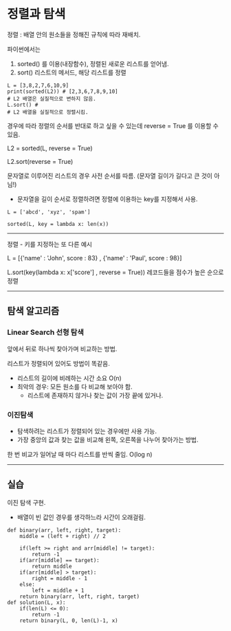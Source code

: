 # 정렬과 탐색

정렬 : 배열 안의 원소들을 정해진 규칙에 따라 재배치.

파이썬에서는

1. sorted() 를 이용(내장함수), 정렬된 새로운 리스트를 얻어냄.
2. sort() 리스트의 메서드, 해당 리스트를 정렬

```
L = [3,8,2,7,6,10,9]
print(sorted(L2)) # [2,3,6,7,8,9,10]
# L2 배열은 실질적으로 변하지 않음.
L.sort() #
# L2 배열을 실질적으로 정렬시킴.
```

경우에 따라 정렬의 순서를 반대로 하고 싶을 수 있는데 reverse = True 를 이용할 수 있음.

L2 = sorted(L, reverse = True)

L2.sort(reverse = True)

문자열로 이루어진 리스트의 경우 사전 순서를 따름. (문자열 길이가 길다고 큰 것이 아님!)

-   문자열을 길이 순서로 정렬하려면 정렬에 이용하는 key를 지정해서 사용.

```
L = ['abcd', 'xyz', 'spam']

sorted(L, key = lambda x: len(x))
```

---

정렬 - 키를 지정하는 또 다른 예시

L = [{'name' : 'John', score : 83} , {'name' : 'Paul', score : 98}]

L.sort(key(lambda x: x['score'] , reverse = True))
레코드들을 점수가 높은 순으로 정렬

---

## 탐색 알고리즘

### Linear Search 선형 탐색

앞에서 뒤로 하나씩 찾아가며 비교하는 방법.

리스트가 정렬되어 있어도 방법이 똑같음.

-   리스트의 길이에 비례하는 시간 소요 O(n)
-   최악의 경우: 모든 원소를 다 비교해 보아야 함.
    -   리스트에 존재하지 않거나 찾는 값이 가장 끝에 있거나.

### 이진탐색

-   탐색하려는 리스트가 정렬되어 있는 경우에만 사용 가능.
-   가장 중앙의 값과 찾는 값을 비교해 왼쪽, 오른쪽을 나누어 찾아가는 방법.

한 번 비교가 일어날 때 마다 리스트를 반씩 줄임.
O(log n)

---

## 실습

이진 탐색 구현.

-   배열이 빈 값인 경우를 생각하느라 시간이 오래걸림.

```
def binary(arr, left, right, target):
    middle = (left + right) // 2

    if(left >= right and arr[middle] != target):
        return -1
    if(arr[middle] == target):
        return middle
    if(arr[middle] > target):
        right = middle - 1
    else:
        left = middle + 1
    return binary(arr, left, right, target)
def solution(L, x):
    if(len(L) <= 0):
        return -1
    return binary(L, 0, len(L)-1, x)
```
